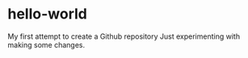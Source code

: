 # hello-world
My first attempt to create a Github repository
Just experimenting with making some changes.
